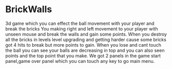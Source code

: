 # BrickWalls
3d game which you can effect the  ball movement with your player and break the bricks
You making right and left movement to your player with unseen mouse and break the walls and gain some points.
When you destroy all the bricks in levels level upgrading and getting harder cause some bricks got 4 hits to break but more points to gain.
When you lose and cant touch the ball you can see your balls are decreasing in top and you can also seen points and the top point that you make.
We got 2 panels in the game start panel,game over panel which you can touch any key to go main menu.
